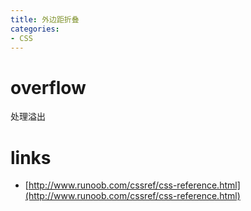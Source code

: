```yaml
---
title: 外边距折叠
categories: 
- CSS
---
```



# overflow
处理溢出



# links

- [http://www.runoob.com/cssref/css-reference.html](http://www.runoob.com/cssref/css-reference.html)